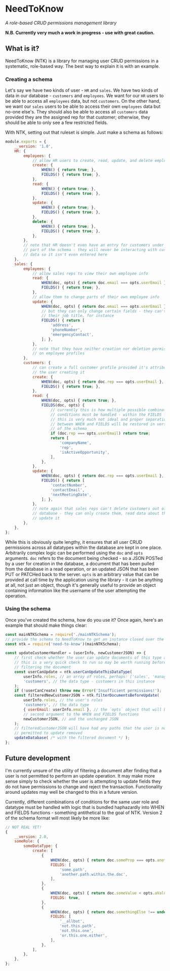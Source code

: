 # NeedToKnow

*A role-based CRUD permissions management library*

**N.B. Currently very much a work in progress - use with great caution.**

## What is it?

NeedToKnow (NTK) is a library for managing user CRUD permissions in a systematic, role-based way. The best way to explain it is with an example.

### Creating a schema

Let's say we have two kinds of user - `HR` and `sales`. We have two kinds of data in our database - `customers` and `employees`. We want for our `HR` users to be able to access all `employees` data, but not `customers`. On the other hand, we want our `sales` users to be able to access their own `employees` data but no-one else's. They should also be able to access all `customers` data provided they are the assigned rep for that customer; otherwise, they should be able to only see a few restricted fields.

With NTK, setting out that ruleset is simple. Just make a schema as follows:

```javascript
module.exports = {
    __version: '1.0',
    HR: {
        employees: {
            // allow HR users to create, read, update, and delete employee info
            create: {
                WHEN() { return true; },
                FIELDS() { return true; },
            },
            read: {
                WHEN() { return true; },
                FIELDS() { return true; },
            },
            update: {
                WHEN() { return true; },
                FIELDS() { return true; },
            },
            delete: {
                WHEN() { return true; },
                FIELDS() { return true; },
            },
        },
        // note that HR doesn't even have an entry for customers under their
        // part of the schema - they will never be interacting with customer
        // data so it isn't even entered here
    },
    sales: {
        employees: {
            // allow sales reps to view their own employee info
            read: {
                WHEN(doc, opts) { return doc.email === opts.userEmail },
                FIELDS() { return true; },
            },
            // allow them to change parts of their own employee info
            update: {
                WHEN(doc, opts) { return doc.email === opts.userEmail },
                // but they can only change certain fields - they can't change
                // their job title, for instance
                FIELDS() { return [
                    'address',
                    'phoneNumber',
                    'emergencyContact',
                ]; },
            },
            // note that they have neither creation nor deletion permissions
            // on employee profiles
        },
        customers: {
            // can create a full customer profile provided it's attributed to
            // the user creating it
            create: {
                WHEN(doc, opts) { return doc.rep === opts.userEmail },
                FIELDS() { return true; },
            },
            read: {
                WHEN(doc, opts) { return true; },
                FIELDS(doc, opts) {
                    // currently this is how multiple possible combinations of
                    // conditions must be handled - within the FIELDS function
                    // this is very much not ideal and proper separation
                    // between WHEN and FIELDS will be restored in version 2
                    // of the schema
                    if (doc.rep === opts.userEmail) return true;
                    return [
                        'companyName',
                        'rep',
                        'isActiveOpportunity',
                    ],
                },
            },
            update: {
                WHEN(doc, opts) { return doc.rep === opts.userEmail },
                FIELDS() { return [
                    'contactNumber',
                    'contactEmail',
                    'nextMeetingDate',
                ]; },
            },
            // note again that sales reps can't delete customers out of the
            // database - they can only create them, read data about them, and
            // update it
        },
    },
};
```

While this is obviously quite lengthy, it ensures that all user CRUD permissions across all datatypes within the database are kept in one place. Arbitrarily complex logic can be performed using the `doc` and `opts` arguments. `doc` refers to the document being checked - so a JSON POSTed by a user for creation in the database, a document that has been pulled from the database in a read operation, or an updated JSON that has been PUT or PATCHed back to the server. `opts` is an arbitrary value that can be provided at call time by the application using the library - it can be anything at all, not just an object, though it's generally useful to provide an object containing information like the username of the user attempting the operation.


### Using the schema

Once you've created the schema, how do you use it? Once again, here's an example that should make things clear:

```javascript
const mainNTKSchema = require('./mainNTKSchema');
// provide the schema to NeedToKnow to get an instance closed over the schema
const ntk = require('need-to-know')(mainNTKSchema);

const updateCustomerHandler = (userInfo, newCustomerJSON) => {
    // first check whether the user can update documents of this type at all
    // this is a very quick check to run so may be worth running before
    // filtering the document
    const userCanUpdate = ntk.userCanUpdateThisDataType(
        userInfo.roles, // an array of roles, perhaps: ['sales', 'manager']
        'customers', // the data type - customers in this instance
    );
    if (!userCanCreate) throw new Error('Insufficient permissions!');
    const filteredNewCustomerJSON = ntk.filterDocumentsBeforeUpdate(
        userInfo.roles, // the user's roles
        'customers', // the data type
        { userEmail: userInfo.email }, // the `opts` object that will be the
        // second argument to the WHEN and FIELDS functions
        newCustomerJSON, // and the unchanged JSON
    );
    // filteredCustomerJSON will have had any paths that the user is not
    // permitted to update removed
    updateDatabase( /* with the filtered document */ );
};
```

## Future development

I'm currently unsure of the utility of filtering a document after finding that a user is not permitted to perform an update operation. It may make more sense simply to check whether the user is attempting to update fields they do not have permissions to change and reject the transaction. Functionality around updates may well be changed to this in a future version.

Currently, different combinations of conditions for the same user role and datatype must be handled with logic that is bundled haphazardly into WHEN and FIELDS functions - something antithetical to the goal of NTK. Version 2 of the schema format will most likely be more like:

```javascript
// NOT REAL YET!
{
    __version: 2.0,
    someRole: {
        someDataType: {
            create: [
                {
                    WHEN(doc, opts) { return doc.someProp === opts.anotherProp; },
                    FIELDS: [
                        'some.path',
                        'another.path.within.the.doc',
                    ],
                },
                {
                    WHEN(doc, opts) { return doc.someValue < opts.aValue; },
                    FIELDS: true,
                },
                {
                    WHEN(doc, opts) { return doc.somethingElse !== undefined },
                    FIELDS: [
                        '__allbut',
                        'not.this.path',
                        'not.this.one',
                        'or.this.one.either',
                    ],
                },
            ],
        },
    },
};
```
